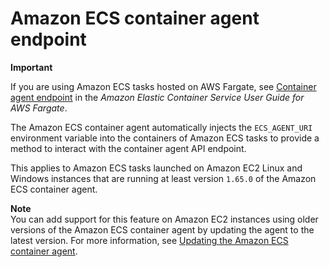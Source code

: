 # Amazon ECS container agent endpoint<a name="ecs-container-agent-endpoint"></a>

**Important**  
  
If you are using Amazon ECS tasks hosted on AWS Fargate, see [Container agent endpoint](https://docs.aws.amazon.com/AmazonECS/latest/userguide/container-agent-endpoint-fargate.html) in the *Amazon Elastic Container Service User Guide for AWS Fargate*\.

The Amazon ECS container agent automatically injects the `ECS_AGENT_URI` environment variable into the containers of Amazon ECS tasks to provide a method to interact with the container agent API endpoint\.

This applies to Amazon ECS tasks launched on Amazon EC2 Linux and Windows instances that are running at least version `1.65.0` of the Amazon ECS container agent\.

**Note**  
You can add support for this feature on Amazon EC2 instances using older versions of the Amazon ECS container agent by updating the agent to the latest version\. For more information, see [Updating the Amazon ECS container agent](ecs-agent-update.md)\.